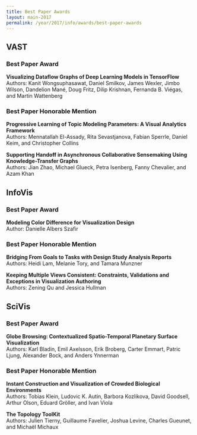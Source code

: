 ```yaml
---
title: Best Paper Awards
layout: main-2017
permalink: /year/2017/info/awards/best-paper-awards
---
```


## VAST

### Best Paper Award

**Visualizing Dataflow Graphs of Deep Learning Models in TensorFlow**
<br/>
Authors: Kanit Wongsuphasawat, Daniel Smilkov, James Wexler, Jimbo Wilson, Dandelion Mané, Doug Fritz, Dilip Krishnan, Fernanda B. Viégas, and Martin Wattenberg

### Best Paper Honorable Mention

**Progressive Learning of Topic Modeling Parameters: A Visual Analytics Framework**
<br/>
Authors: Mennatallah El-Assady, Rita Sevastjanova, Fabian Sperrle, Daniel Keim, and Christopher Collins

**Supporting Handoff in Asynchronous Collaborative Sensemaking Using Knowledge-Transfer Graphs**
<br/>
Authors: Jian Zhao, Michael Glueck, Petra Isenberg, Fanny Chevalier, and Azam Khan

## InfoVis

### Best Paper Award

**Modeling Color Difference for Visualization Design**
<br/>
Author: Danielle Albers Szafir

### Best Paper Honorable Mention

**Bridging From Goals to Tasks with Design Study Analysis Reports**
<br/>
Authors: Heidi Lam, Melanie Tory, and Tamara Munzner

**Keeping Multiple Views Consistent: Constraints, Validations and Exceptions in Visualization Authoring**
<br/>
Authors: Zening Qu and Jessica Hullman

## SciVis

### Best Paper Award

**Globe Browsing: Contextualized Spatio-Temporal Planetary Surface Visualization**
<br/>
Authors: Karl Bladin, Emil Axelsson, Erik Broberg, Carter Emmart, Patric Ljung, Alexander Bock, and Anders Ynnerman

### Best Paper Honorable Mention

**Instant Construction and Visualization of Crowded Biological Environments**
<br/>
Authors: Tobias Klein, Ludovic K. Autin, Barbora Kozlikova, David Goodsell, Arthur Olson, Eduard Gröller, and Ivan Viola

**The Topology ToolKit**
<br/>
Authors: Julien Tierny, Guillaume Favelier, Joshua Levine, Charles Gueunet, and Michaël Michaux

